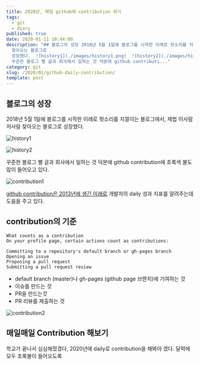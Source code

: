 ```yaml
---
title: 2020년, 매일 github에 contribution 하기
tags:
  - git
  - diary
published: true
date: 2020-01-11 10:44:09
description: "## 블로그의 성장 2018년 5월 1일에 블로그를 시작한 이례로 헛소리를 지껄이는 블로그에서, 제법 이사람 저사람
  찾아오는 블로그로
  성장했다.  ![history1](./images/history1.png)  ![history2](./images/history2.png)  \
  꾸준한 블로그 뻘 글과 회사에서 일하는 것 덕분에 github contributi..."
category: git
slug: /2020/01/github-daily-contribution/
template: post
---
```

## 블로그의 성장

2018년 5월 1일에 블로그를 시작한 이례로 헛소리를 지껄이는 블로그에서, 제법 이사람 저사람 찾아오는 블로그로 성장했다.

![history1](./images/history1.png)

![history2](./images/history2.png)

꾸준한 블로그 뻘 글과 회사에서 일하는 것 덕분에 github contribution에 초록색 불도 많이 들어오고 있다.

![contribution1](./images/contribution1.png)

[github contribution은 2013년에 생긴 이래로](https://github.blog/2013-01-07-introducing-contributions/) 개발자의 daily 성과 지표를 알려주는데 도움을 주고 있다.

## contribution의 기준

```
What counts as a contribution
On your profile page, certain actions count as contributions:

Committing to a repository's default branch or gh-pages branch
Opening an issue
Proposing a pull request
Submitting a pull request review
```

- default branch (master)나 gh-pages (github page 브랜치)에 기여하는 것
- 이슈를 만드는 것
- PR을 만드는것
- PR 리뷰를 제출하는 것

![contribution2](./images/contribution2.png)

## 매일매일 Contribution 해보기

학교가 끝나서 심심해졌겠다, 2020년에 daily로 contribution을 해봐야 겠다. 달력에 모두 초록불이 들어오도록

